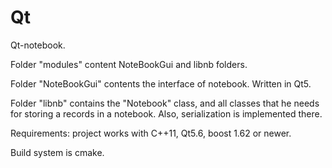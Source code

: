 # Qt
Qt-notebook.

Folder "modules" content NoteBookGui and libnb folders.

Folder "NoteBookGui" contents the interface of notebook. Written in Qt5.

Folder "libnb" сontains the "Notebook" class, and all classes that he needs for storing a records in a notebook. Also, serialization is implemented there.

Requirements: project works with C++11, Qt5.6, boost 1.62 or newer.

Build system is cmake.
